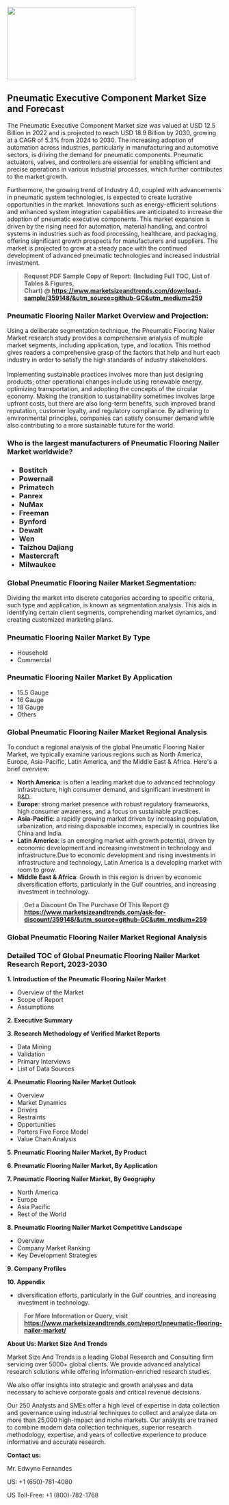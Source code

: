 <p><img class="alignnone size-medium wp-image-20088" src="https://ffe5etoiles.com/wp-content/uploads/2024/12/MST1-300x171.png" alt="" width="300" height="171" /></p><h2>Pneumatic Executive Component Market Size and Forecast</h2><p>The Pneumatic Executive Component Market size was valued at USD 12.5 Billion in 2022 and is projected to reach USD 18.9 Billion by 2030, growing at a CAGR of 5.3% from 2024 to 2030. The increasing adoption of automation across industries, particularly in manufacturing and automotive sectors, is driving the demand for pneumatic components. Pneumatic actuators, valves, and controllers are essential for enabling efficient and precise operations in various industrial processes, which further contributes to the market growth.</p><p>Furthermore, the growing trend of Industry 4.0, coupled with advancements in pneumatic system technologies, is expected to create lucrative opportunities in the market. Innovations such as energy-efficient solutions and enhanced system integration capabilities are anticipated to increase the adoption of pneumatic executive components. This market expansion is driven by the rising need for automation, material handling, and control systems in industries such as food processing, healthcare, and packaging, offering significant growth prospects for manufacturers and suppliers. The market is projected to grow at a steady pace with the continued development of advanced pneumatic technologies and increased industrial investment.</p></p><blockquote id="" class=""><strong>Request PDF Sample Copy of Report: (Including Full TOC, List of Tables &amp; Figures, Chart)&nbsp;@&nbsp;<strong><a href="https://www.marketsizeandtrends.com/download-sample/359148/&utm_source=github-GC&utm_medium=259" target="_blank">https://www.marketsizeandtrends.com/download-sample/359148/&utm_source=github-GC&utm_medium=259</a></strong></strong></blockquote><h3 id="" class="">Pneumatic Flooring Nailer Market&nbsp;Overview and Projection:</h3><p id="" class="">Using a deliberate segmentation technique, the Pneumatic Flooring Nailer Market research study provides a comprehensive analysis of multiple market segments, including application, type, and location. This method gives readers a comprehensive grasp of the factors that help and hurt each industry in order to satisfy the high standards of industry stakeholders. <br /> <br />Implementing sustainable practices involves more than just designing products; other operational changes include using renewable energy, optimizing transportation, and adopting the concepts of the circular economy. Making the transition to sustainability sometimes involves large upfront costs, but there are also long-term benefits, such improved brand reputation, customer loyalty, and regulatory compliance. By adhering to environmental principles, companies can satisfy consumer demand while also contributing to a more sustainable future for the world.</p><h3 id="" class="">Who is the largest manufacturers of&nbsp;Pneumatic Flooring Nailer Market worldwide?</h3><h3 class=""><p><ul><li>Bostitch </li><li> Powernail </li><li> Primatech </li><li> Panrex </li><li> NuMax </li><li> Freeman </li><li> Bynford </li><li> Dewalt </li><li> Wen </li><li> Taizhou Dajiang </li><li> Mastercraft </li><li> Milwaukee</li></ul></p></h3><h3 id="" class="">Global&nbsp;Pneumatic Flooring Nailer Market Segmentation:</h3><p id="" class="">Dividing the market into discrete categories according to specific criteria, such type and application, is known as segmentation analysis. This aids in identifying certain client segments, comprehending market dynamics, and creating customized marketing plans.</p><h3 id="" class="">Pneumatic Flooring Nailer Market&nbsp;By Type</h3><p><p><ul><li>Household</li><li> Commercial</p></li></ul></p></p><h3 id="" class="">Pneumatic Flooring Nailer Market&nbsp;By Application</h3><p class=""><p><ul><li>15.5 Gauge</li><li> 16 Gauge</li><li> 18 Gauge</li><li> Others</li></ul></p></p><h3 id="" class="">Global Pneumatic Flooring Nailer Market Regional Analysis</h3><p id="" class="">To conduct a regional analysis of the global Pneumatic Flooring Nailer Market, we typically examine various regions such as North America, Europe, Asia-Pacific, Latin America, and the Middle East &amp; Africa. Here's a brief overview:</p><ul><li><strong>North America</strong>: is often a leading market due to advanced technology infrastructure, high consumer demand, and significant investment in R&amp;D.</li><li><strong>Europe</strong>: strong market presence with robust regulatory frameworks, high consumer awareness, and a focus on sustainable practices.</li><li><strong>Asia-Pacific</strong>: a rapidly growing market driven by increasing population, urbanization, and rising disposable incomes, especially in countries like China and India.</li><li><strong>Latin America</strong>: is an emerging market with growth potential, driven by economic development and increasing investment in technology and infrastructure.Due to economic development and rising investments in infrastructure and technology, Latin America is a developing market with room to grow.</li><li><strong>Middle East &amp; Africa</strong>: Growth in this region is driven by economic diversification efforts, particularly in the Gulf countries, and increasing investment in technology.</li></ul><blockquote id="" class=""><strong>Get a Discount On The Purchase Of This Report @ <strong><a href="https://www.marketsizeandtrends.com/ask-for-discount/359148/&utm_source=github-GC&utm_medium=259" target="_blank">https://www.marketsizeandtrends.com/ask-for-discount/359148/&utm_source=github-GC&utm_medium=259</a></strong></strong></blockquote><h3 id="" class="">Global Pneumatic Flooring Nailer Market Regional Analysis</h3><h3 id="" class="">Detailed TOC of Global Pneumatic Flooring Nailer Market Research Report, 2023-2030</h3><p id="" class=""><strong>1. Introduction of the Pneumatic Flooring Nailer Market</strong></p><ul><li>Overview of the Market</li><li>Scope of Report</li><li>Assumptions</li></ul><p id="" class=""><strong>2. Executive Summary</strong></p><p id="" class=""><strong>3. Research Methodology of Verified Market Reports</strong></p><ul><li>Data Mining</li><li>Validation</li><li>Primary Interviews</li><li>List of Data Sources</li></ul><p id="" class=""><strong>4. Pneumatic Flooring Nailer Market Outlook</strong></p><ul><li>Overview</li><li>Market Dynamics</li><li>Drivers</li><li>Restraints</li><li>Opportunities</li><li>Porters Five Force Model</li><li>Value Chain Analysis</li></ul><p id="" class=""><strong>5. Pneumatic Flooring Nailer Market, By Product</strong></p><p id="" class=""><strong>6. Pneumatic Flooring Nailer Market, By Application</strong></p><p id="" class=""><strong>7. Pneumatic Flooring Nailer Market, By Geography</strong></p><ul><li>North America</li><li>Europe</li><li>Asia Pacific</li><li>Rest of the World</li></ul><p id="" class=""><strong>8. Pneumatic Flooring Nailer Market Competitive Landscape</strong></p><ul><li>Overview</li><li>Company Market Ranking</li><li>Key Development Strategies</li></ul><p id="" class=""><strong>9. Company Profiles</strong></p><p id="" class=""><strong>10. Appendix</strong></p><ul><li>diversification efforts, particularly in the Gulf countries, and increasing investment in technology.</li></ul><blockquote id="" class=""><strong>For More Information or Query, visit <strong><strong><a href="https://www.marketsizeandtrends.com/report/pneumatic-flooring-nailer-market/" target="_blank">https://www.marketsizeandtrends.com/report/pneumatic-flooring-nailer-market/</a></strong></strong></strong></blockquote><p id="" class=""><strong>About Us: Market Size And Trends</strong></p><p id="" class="">Market Size And Trends is a leading Global Research and Consulting firm servicing over 5000+ global clients. We provide advanced analytical research solutions while offering information-enriched research studies.</p><p id="" class="">We also offer insights into strategic and growth analyses and data necessary to achieve corporate goals and critical revenue decisions.</p><p id="" class="">Our 250 Analysts and SMEs offer a high level of expertise in data collection and governance using industrial techniques to collect and analyze data on more than 25,000 high-impact and niche markets. Our analysts are trained to combine modern data collection techniques, superior research methodology, expertise, and years of collective experience to produce informative and accurate research.</p><p id="" class=""><strong>Contact us:</strong></p><p id="" class="">Mr. Edwyne Fernandes</p><p id="" class="">US: +1 (650)-781-4080</p><p id="" class="">US Toll-Free: +1 (800)-782-1768</p>
